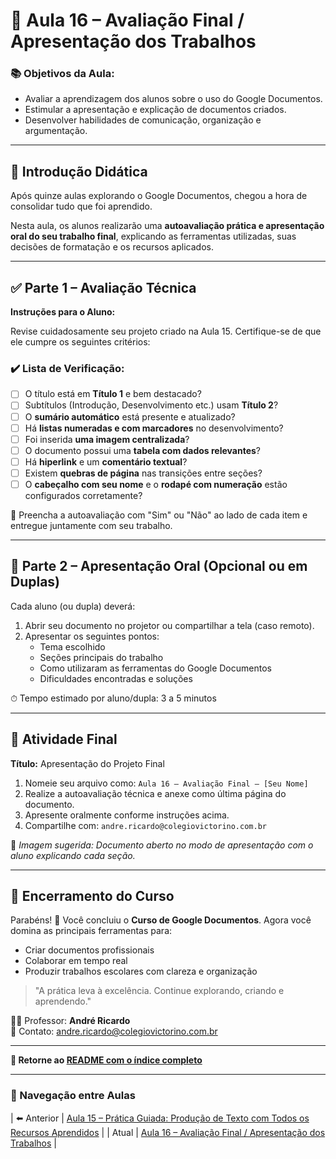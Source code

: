 # 📝 Aula 16 – Avaliação Final / Apresentação dos Trabalhos

### 📚 Objetivos da Aula:
- Avaliar a aprendizagem dos alunos sobre o uso do Google Documentos.
- Estimular a apresentação e explicação de documentos criados.
- Desenvolver habilidades de comunicação, organização e argumentação.

---

## 🧠 Introdução Didática

Após quinze aulas explorando o Google Documentos, chegou a hora de consolidar tudo que foi aprendido.

Nesta aula, os alunos realizarão uma **autoavaliação prática e apresentação oral do seu trabalho final**, explicando as ferramentas utilizadas, suas decisões de formatação e os recursos aplicados.

---

## ✅ Parte 1 – Avaliação Técnica

**Instruções para o Aluno:**

Revise cuidadosamente seu projeto criado na Aula 15. Certifique-se de que ele cumpre os seguintes critérios:

### ✔️ Lista de Verificação:
- [ ] O título está em **Título 1** e bem destacado?
- [ ] Subtítulos (Introdução, Desenvolvimento etc.) usam **Título 2**?
- [ ] O **sumário automático** está presente e atualizado?
- [ ] Há **listas numeradas e com marcadores** no desenvolvimento?
- [ ] Foi inserida **uma imagem centralizada**?
- [ ] O documento possui uma **tabela com dados relevantes**?
- [ ] Há **hiperlink** e um **comentário textual**?
- [ ] Existem **quebras de página** nas transições entre seções?
- [ ] O **cabeçalho com seu nome** e o **rodapé com numeração** estão configurados corretamente?

📝 Preencha a autoavaliação com "Sim" ou "Não" ao lado de cada item e entregue juntamente com seu trabalho.

---

## 🎤 Parte 2 – Apresentação Oral (Opcional ou em Duplas)

Cada aluno (ou dupla) deverá:
1. Abrir seu documento no projetor ou compartilhar a tela (caso remoto).
2. Apresentar os seguintes pontos:
   - Tema escolhido
   - Seções principais do trabalho
   - Como utilizaram as ferramentas do Google Documentos
   - Dificuldades encontradas e soluções

⏱ Tempo estimado por aluno/dupla: 3 a 5 minutos

---

## 🧪 Atividade Final

**Título:** Apresentação do Projeto Final

1. Nomeie seu arquivo como:
   `Aula 16 – Avaliação Final – [Seu Nome]`
2. Realize a autoavaliação técnica e anexe como última página do documento.
3. Apresente oralmente conforme instruções acima.
4. Compartilhe com: `andre.ricardo@colegiovictorino.com.br`

📸 *Imagem sugerida: Documento aberto no modo de apresentação com o aluno explicando cada seção.*

---

## 🎯 Encerramento do Curso

Parabéns! 🎉
Você concluiu o **Curso de Google Documentos**. Agora você domina as principais ferramentas para:
- Criar documentos profissionais
- Colaborar em tempo real
- Produzir trabalhos escolares com clareza e organização

> "A prática leva à excelência. Continue explorando, criando e aprendendo."

👨‍🏫 Professor: **André Ricardo**  
📧 Contato: andre.ricardo@colegiovictorino.com.br

---

**🔗 Retorne ao [README com o índice completo](https://github.com/prof-andrericardo/google-documentos)**

---

### 📘 Navegação entre Aulas

| ⬅️ Anterior | [Aula 15 – Prática Guiada: Produção de Texto com Todos os Recursos Aprendidos](./aula-15.md) |
| Atual | [Aula 16 – Avaliação Final / Apresentação dos Trabalhos](./aula-16.md) |
